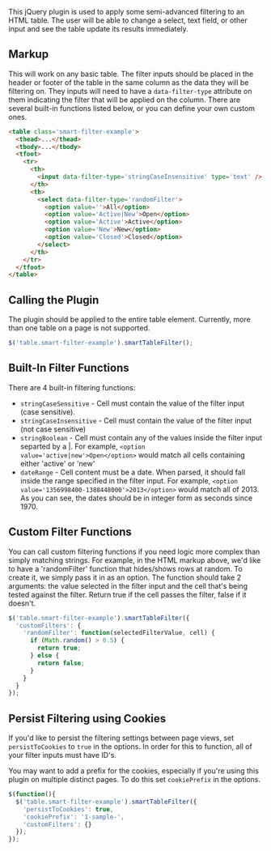 This jQuery plugin is used to apply some semi-advanced filtering to an HTML table. The user will be able to change a select, text field, or other input and see the table update its results immediately.

## Markup
This will work on any basic table. The filter inputs should be placed in the header or footer of the table in the same column as the data they will be filtering on. They inputs will need to have a `data-filter-type` attribute on them indicating the filter that will be applied on the column. There are several built-in functions listed below, or you can define your own custom ones.

```html
<table class='smart-filter-example'>
  <thead>...</thead>
  <tbody>...</tbody>
  <tfoot>
    <tr>
      <th>
        <input data-filter-type='stringCaseInsensitive' type='text' />
      </th>
      <th>
        <select data-filter-type='randomFilter'>
          <option value=''>All</option>
          <option value='Active|New'>Open</option>
          <option value='Active'>Active</option>
          <option value='New'>New</option>
          <option value='Closed'>Closed</option>
        </select>
      </th>
    </tr>
  </tfoot>
</table>
```

## Calling the Plugin

The plugin should be applied to the entire table element. Currently, more than one table on a page is not supported.

```javascript
$('table.smart-filter-example').smartTableFilter();
```

## Built-In Filter Functions

There are 4 built-in filtering functions:

  * `stringCaseSensitive` - Cell must contain the value of the filter input (case sensitive).
  * `stringCaseInsensitive` - Cell must contain the value of the filter input (not case sensitive)
  * `stringBoolean` - Cell must contain any of the values inside the filter input separted by a |. For example, `<option value='active|new'>Open</option>` would match all cells containing either 'active' or 'new'
  * `dateRange` - Cell content must be a date. When parsed, it should fall inside the range specified in the filter input. For example, `<option value='1356998400-1388448000'>2013</option>` would match all of 2013. As you can see, the dates should be in integer form as seconds since 1970.

## Custom Filter Functions

You can call custom filtering functions if you need logic more complex than simply matching strings. For example, in the HTML markup above, we'd like to have a 'randomFilter' function that hides/shows rows at random. To create it, we simply pass it in as an option. The function should take 2 arguments: the value selected in the filter input and the cell that's being tested against the filter. Return true if the cell passes the filter, false if it doesn't.

```javascript
$('table.smart-filter-example').smartTableFilter({
  'customFilters': {
    'randomFilter': function(selectedFilterValue, cell) {
      if (Math.random() > 0.5) {
        return true;
      } else {
        return false;
      }
    }
  }
});
```


## Persist Filtering using Cookies

If you'd like to persist the filtering settings between page views, set `persistToCookies` to `true` in the options. In order for this to function, all of your filter inputs must have ID's.

You may want to add a prefix for the cookies, especially if you're using this plugin on multiple distinct pages. To do this set `cookiePrefix` in the options.

```javascript
$(function(){
  $('table.smart-filter-example').smartTableFilter({
    'persistToCookies': true,
    'cookiePrefix': '1-sample-',
    'customFilters': {}
  });
});
```
